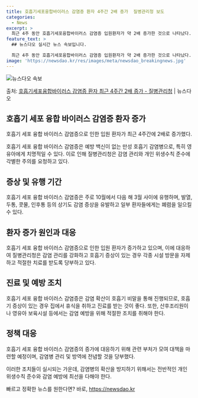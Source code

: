 ```yaml
---
title: 호흡기세포융합바이러스 감염증 환자 4주간 2배 증가  질병관리청 보도
categories:
  - News
excerpt: >
  최근 4주 동안 호흡기세포융합바이러스 감염증 입원환자가 약 2배 증가한 것으로 나타났다. 예방 백신이 따로 …
feature_text: >
  ## 뉴스다오 실시간 뉴스 속보입니다.

  최근 4주 동안 호흡기세포융합바이러스 감염증 입원환자가 약 2배 증가한 것으로 나타났다. 예방 백신이 따로 …
image: 'https://newsdao.kr/res/images/meta/newsdao_breakingnews.jpg'
---
```


![뉴스다오 속보](https://newsdao.kr/res/images/meta/newsdao_breakingnews.jpg)

<p>출처: <a href="https://newsdao.kr/2867" rel="dofollow">호흡기세포융합바이러스 감염증 환자 최근 4주간 2배 증가 - 질병관리청</a> | 뉴스다오</p>

<h2 data-ke-size="size26">호흡기 세포 융합 바이러스 감염증 환자 증가</h2>
<p data-ke-size="size16">호흡기 세포 융합 바이러스 감염증으로 인한 입원 환자가 최근 4주간에 2배로 증가했다.</p>

호흡기 세포 융합 바이러스 감염증은 예방 백신이 없는 만성 호흡기 감염병으로, 특히 영유아에게 치명적일 수 있다. 이로 인해 질병관리청은 감염 관리와 개인 위생수칙 준수에 각별한 주의를 요청하고 있다.

<h2 data-ke-size="size26">증상 및 유행 기간</h2>
<p data-ke-size="size16">호흡기 세포 융합 바이러스 감염증은 주로 10월에서 다음 해 3월 사이에 유행하며, 발열, 두통, 콧물, 인후통 등의 상기도 감염 증상을 유발하고 일부 환자들에게는 폐렴을 일으킬 수 있다.</p>

<h2 data-ke-size="size26">환자 증가 원인과 대응</h2>
<p data-ke-size="size16">호흡기 세포 융합 바이러스 감염증으로 인한 입원 환자가 증가하고 있으며, 이에 대응하여 질병관리청은 감염 관리를 강화하고 호흡기 증상이 있는 경우 각종 시설 방문을 자제하고 적절한 치료를 받도록 당부하고 있다.</p>

<h2 data-ke-size="size26">진료 및 예방 조치</h2>
<p data-ke-size="size16">호흡기 세포 융합 바이러스 감염증은 감염 확산이 호흡기 비말을 통해 진행되므로, 호흡기 증상이 있는 경우 집에서 휴식을 취하고 진료를 받는 것이 좋다. 또한, 산후조리원이나 영유아 보육시설 등에서는 감염 예방을 위해 적절한 조치를 취해야 한다.</p>

<h2 data-ke-size="size26">정책 대응</h2>
<p data-ke-size="size16">호흡기 세포 융합 바이러스 감염증의 증가에 대응하기 위해 관련 부처가 모여 대책을 마련할 예정이며, 감염병 관리 및 방역에 전념할 것을 당부했다.</p>

이러한 조치들이 실시되는 가운데, 감염병의 확산을 방지하기 위해서는 전반적인 개인 위생수칙 준수와 감염 예방에 최선을 다해야 한다. 

빠르고 정확한 뉴스를 원한다면? 바로, <a href="https://newsdao.kr" rel="dofollow">https://newsdao.kr</a>


    
